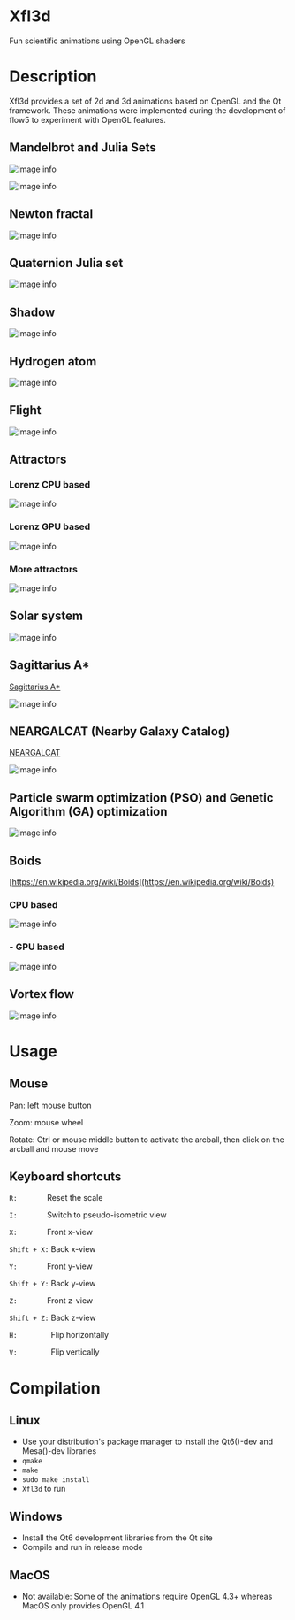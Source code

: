 # Xfl3d
Fun scientific animations using OpenGL shaders


# Description
Xfl3d provides a set of 2d and 3d animations based on OpenGL and the Qt framework. These animations were implemented during the development of flow5 to experiment with OpenGL features.


## Mandelbrot and Julia Sets
![image info](./meta/images/Mandelbrot.png)

![image info](./meta/images/Julia.png)


## Newton fractal
![image info](./meta/images/Newton.png)


## Quaternion Julia set
![image info](./meta/images/Quat_Julia.png)


## Shadow
![image info](./meta/images/Shadow.png)


## Hydrogen atom
![image info](./meta/images/Hydrogen.png)


## Flight
![image info](./meta/images/Flight.png)

## Attractors

### Lorenz CPU based
![image info](./meta/images/Lorenz_CPU.png)

### Lorenz GPU based
![image info](./meta/images/Lorenz_GPU.png)

### More attractors
![image info](./meta/images/attractors.png)


## Solar system
![image info](./meta/images/Solarsys.png)


## Sagittarius A*
[Sagittarius A*](https://en.wikipedia.org/wiki/Sagittarius_A*)

![image info](./meta/images/Sagittarius.png)


## NEARGALCAT (Nearby Galaxy Catalog)

[NEARGALCAT](https://heasarc.gsfc.nasa.gov/W3Browse/catalog/neargalcat.html)

![image info](./meta/images/NEARGALCAT.png)

## Particle swarm optimization (PSO) and Genetic Algorithm (GA) optimization
![image info](./meta/images/Optim2d.png)


## Boids

[https://en.wikipedia.org/wiki/Boids](https://en.wikipedia.org/wiki/Boids)

### CPU based
![image info](./meta/images/Boids_CPU.png)

### - GPU based

![image info](./meta/images/Boids_GPU.png)


## Vortex flow
![image info](./meta/images/Vortex_flow.png)


# Usage
## Mouse
Pan:    left mouse button

Zoom:   mouse wheel

Rotate: Ctrl or mouse middle button to activate the arcball, then click on the arcball and mouse move

## Keyboard shortcuts
`R:       ` Reset the scale

`I:       ` Switch to pseudo-isometric view

`X:       `  Front x-view

`Shift + X:` Back x-view

`Y:       `  Front y-view

`Shift + Y:` Back y-view

`Z:       `  Front z-view

`Shift + Z:` Back z-view

`H:        ` Flip horizontally

`V:        ` Flip vertically

# Compilation
## Linux
- Use your distribution's package manager to install the Qt6()-dev and Mesa()-dev libraries
- `qmake`
- `make`
- `sudo make install`
- `Xfl3d` to run

## Windows
- Install the Qt6 development libraries from the Qt site
- Compile and run in release mode

## MacOS
- Not available: Some of the animations require OpenGL 4.3+ whereas MacOS only provides OpenGL 4.1
